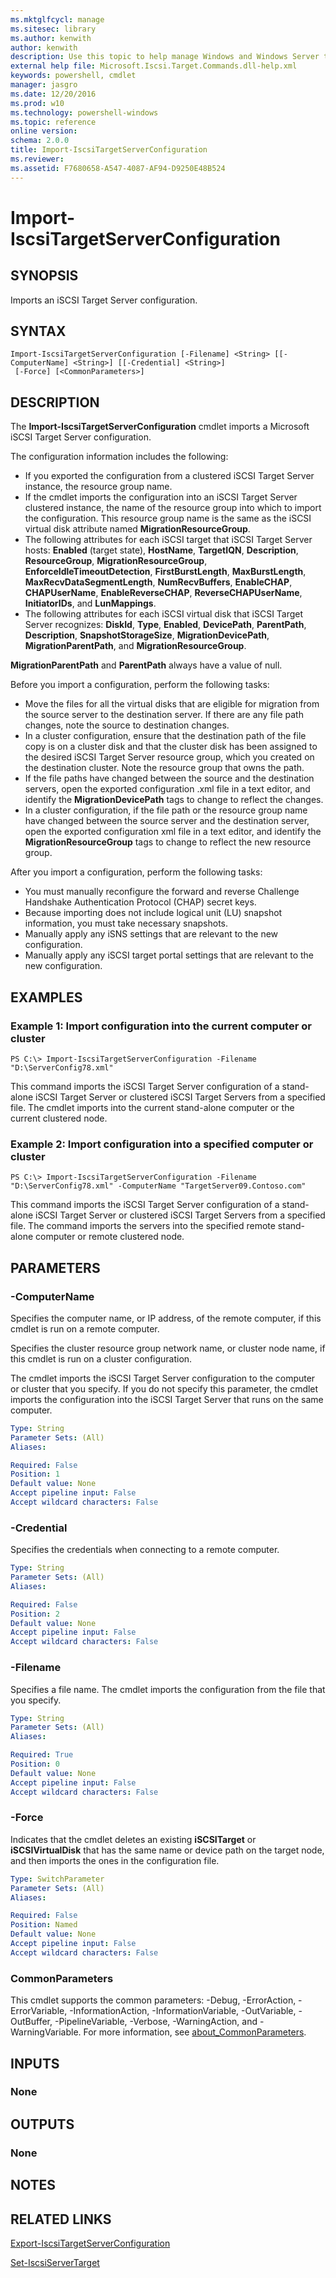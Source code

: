 ```yaml
---
ms.mktglfcycl: manage
ms.sitesec: library
ms.author: kenwith
author: kenwith
description: Use this topic to help manage Windows and Windows Server technologies with Windows PowerShell.
external help file: Microsoft.Iscsi.Target.Commands.dll-help.xml
keywords: powershell, cmdlet
manager: jasgro
ms.date: 12/20/2016
ms.prod: w10
ms.technology: powershell-windows
ms.topic: reference
online version: 
schema: 2.0.0
title: Import-IscsiTargetServerConfiguration
ms.reviewer:
ms.assetid: F7680658-A547-4087-AF94-D9250E48B524
---
```


# Import-IscsiTargetServerConfiguration

## SYNOPSIS
Imports an iSCSI Target Server configuration.

## SYNTAX

```
Import-IscsiTargetServerConfiguration [-Filename] <String> [[-ComputerName] <String>] [[-Credential] <String>]
 [-Force] [<CommonParameters>]
```

## DESCRIPTION
The **Import-IscsiTargetServerConfiguration** cmdlet imports a Microsoft iSCSI Target Server configuration.

The configuration information includes the following: 

- If you exported the configuration from a clustered iSCSI Target Server instance, the resource group name. 
- If the cmdlet imports the configuration into an iSCSI Target Server clustered instance, the name of the resource group into which to import the configuration.
This resource group name is the same as the iSCSI virtual disk attribute named **MigrationResourceGroup**.
- The following attributes for each iSCSI target that iSCSI Target Server hosts: **Enabled** (target state), **HostName**, **TargetIQN**, **Description**, **ResourceGroup**, **MigrationResourceGroup**, **EnforceIdleTimeoutDetection**, **FirstBurstLength**, **MaxBurstLength**, **MaxRecvDataSegmentLength**, **NumRecvBuffers**, **EnableCHAP**, **CHAPUserName**, **EnableReverseCHAP**, **ReverseCHAPUserName**, **InitiatorIDs**, and **LunMappings**.
- The following attributes for each iSCSI virtual disk that iSCSI Target Server recognizes: **DiskId**, **Type**, **Enabled**, **DevicePath**, **ParentPath**, **Description**, **SnapshotStorageSize**, **MigrationDevicePath**, **MigrationParentPath**, and **MigrationResourceGroup**.

**MigrationParentPath** and **ParentPath** always have a value of null.

Before you import a configuration, perform the following tasks:

- Move the files for all the virtual disks that are eligible for migration from the source server to the destination server.
If there are any file path changes, note the source to destination changes. 
- In a cluster configuration, ensure that the destination path of the file copy is on a cluster disk and that the cluster disk has been assigned to the desired iSCSI Target Server resource group, which you created on the destination cluster.
Note the resource group that owns the path.
- If the file paths have changed between the source and the destination servers, open the exported configuration .xml file in a text editor, and identify the **MigrationDevicePath** tags to change to reflect the changes. 
- In a cluster configuration, if the file path or the resource group name have changed between the source server and the destination server, open the exported configuration xml file in a text editor, and identify the **MigrationResourceGroup** tags to change to reflect the new resource group.

After you import a configuration, perform the following tasks:

- You must manually reconfigure the forward and reverse Challenge Handshake Authentication Protocol (CHAP) secret keys. 
- Because importing does not include logical unit (LU) snapshot information, you must take necessary snapshots. 
- Manually apply any iSNS settings that are relevant to the new configuration. 
- Manually apply any iSCSI target portal settings that are relevant to the new configuration.

## EXAMPLES

### Example 1: Import configuration into the current computer or cluster
```
PS C:\> Import-IscsiTargetServerConfiguration -Filename "D:\ServerConfig78.xml"
```

This command imports the iSCSI Target Server configuration of a stand-alone iSCSI Target Server or clustered iSCSI Target Servers from a specified file.
The cmdlet imports into the current stand-alone computer or the current clustered node.

### Example 2: Import configuration into a specified computer or cluster
```
PS C:\> Import-IscsiTargetServerConfiguration -Filename "D:\ServerConfig78.xml" -ComputerName "TargetServer09.Contoso.com"
```

This command imports the iSCSI Target Server configuration of a stand-alone iSCSI Target Server or clustered iSCSI Target Servers from a specified file.
The command imports the servers into the specified remote stand-alone computer or remote clustered node.

## PARAMETERS

### -ComputerName
Specifies the computer name, or IP address, of the remote computer, if this cmdlet is run on a remote computer.

Specifies the cluster resource group network name, or cluster node name, if this cmdlet is run on a cluster configuration.

The cmdlet imports the iSCSI Target Server configuration to the computer or cluster that you specify.
If you do not specify this parameter, the cmdlet imports the configuration into the iSCSI Target Server that runs on the same computer.

```yaml
Type: String
Parameter Sets: (All)
Aliases: 

Required: False
Position: 1
Default value: None
Accept pipeline input: False
Accept wildcard characters: False
```

### -Credential
Specifies the credentials when connecting to a remote computer.

```yaml
Type: String
Parameter Sets: (All)
Aliases: 

Required: False
Position: 2
Default value: None
Accept pipeline input: False
Accept wildcard characters: False
```

### -Filename
Specifies a file name.
The cmdlet imports the configuration from the file that you specify.

```yaml
Type: String
Parameter Sets: (All)
Aliases: 

Required: True
Position: 0
Default value: None
Accept pipeline input: False
Accept wildcard characters: False
```

### -Force
Indicates that the cmdlet deletes an existing **iSCSITarget** or **iSCSIVirtualDisk** that has the same name or device path on the target node, and then imports the ones in the configuration file.

```yaml
Type: SwitchParameter
Parameter Sets: (All)
Aliases: 

Required: False
Position: Named
Default value: None
Accept pipeline input: False
Accept wildcard characters: False
```

### CommonParameters
This cmdlet supports the common parameters: -Debug, -ErrorAction, -ErrorVariable, -InformationAction, -InformationVariable, -OutVariable, -OutBuffer, -PipelineVariable, -Verbose, -WarningAction, and -WarningVariable. For more information, see [about_CommonParameters](http://go.microsoft.com/fwlink/?LinkID=113216).

## INPUTS

### None

## OUTPUTS

### None

## NOTES

## RELATED LINKS

[Export-IscsiTargetServerConfiguration](./Export-IscsiTargetServerConfiguration.md)

[Set-IscsiServerTarget](./Set-IscsiServerTarget.md)
